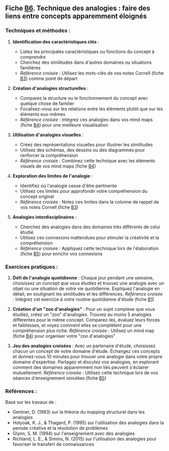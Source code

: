 ## Fiche [B6](<4.2.6. Techniques analogies.md>). Technique des analogies : faire des liens entre concepts apparemment éloignés

### Techniques et méthodes :

1. **Identification des caractéristiques clés** :
   - Listez les principales caractéristiques ou fonctions du concept à comprendre
   - Cherchez des similitudes dans d'autres domaines ou situations familières
   - *Référence croisée* : Utilisez les mots-clés de vos notes Cornell (fiche [B3](<4.2.3. Meth Cornell notes.md>)) comme point de départ

2. **Création d'analogies structurelles** :
   - Comparez la structure ou le fonctionnement du concept avec quelque chose de familier
   - Focalisez-vous sur les relations entre les éléments plutôt que sur les éléments eux-mêmes
   - *Référence croisée* : Intégrez ces analogies dans vos mind maps (fiche [B4](<4.2.4. Mind mapping.md>)) pour une meilleure visualisation

3. **Utilisation d'analogies visuelles** :
   - Créez des représentations visuelles pour illustrer les similitudes
   - Utilisez des schémas, des dessins ou des diagrammes pour renforcer la compréhension
   - *Référence croisée* : Combinez cette technique avec les éléments visuels de vos mind maps (fiche [B4](<4.2.4. Mind mapping.md>))

4. **Exploration des limites de l'analogie** :
   - Identifiez où l'analogie cesse d'être pertinente
   - Utilisez ces limites pour approfondir votre compréhension du concept original
   - *Référence croisée* : Notez ces limites dans la colonne de rappel de vos notes Cornell (fiche [B3](<4.2.3. Meth Cornell notes.md>))

5. **Analogies interdisciplinaires** :
   - Cherchez des analogies dans des domaines très différents de celui étudié
   - Utilisez ces connexions inattendues pour stimuler la créativité et la compréhension
   - *Référence croisée* : Appliquez cette technique lors de l'élaboration (fiche [B5](<4.2.5. Elaboration.md>)) pour enrichir vos connexions

### Exercices pratiques :

1. **Défi de l'analogie quotidienne** :
   Chaque jour pendant une semaine, choisissez un concept que vous étudiez et trouvez une analogie avec un objet ou une situation de votre vie quotidienne. Expliquez l'analogie en détail, en soulignant les similitudes et les différences.
   *Référence croisée* : Intégrez cet exercice à votre routine quotidienne d'étude (fiche [B1](<4.2.1. Attent focalisee.md>))

2. **Création d'un "zoo d'analogies"** :
   Pour un sujet complexe que vous étudiez, créez un "zoo" d'analogies. Trouvez au moins 5 analogies différentes pour le même concept. Comparez-les, évaluez leurs forces et faiblesses, et voyez comment elles se complètent pour une compréhension plus riche.
   *Référence croisée* : Utilisez un mind map (fiche [B4](<4.2.4. Mind mapping.md>)) pour organiser votre "zoo d'analogies"

3. **Jeu des analogies croisées** :
   Avec un partenaire d'étude, choisissez chacun un concept de votre domaine d'étude. Échangez ces concepts et donnez-vous 10 minutes pour trouver une analogie dans votre propre domaine d'expertise. Partagez et discutez vos analogies, en explorant comment des domaines apparemment non liés peuvent s'éclairer mutuellement.
   *Référence croisée* : Utilisez cette technique lors de vos séances d'enseignement simulées (fiche [B5](<4.2.5. Elaboration.md>))

### Références :

Basé sur les travaux de :
- Gentner, D. (1983) sur la théorie du mapping structurel dans les analogies
- Holyoak, K. J., & Thagard, P. (1995) sur l'utilisation des analogies dans la pensée créative et la résolution de problèmes
- Glynn, S. M. (1994) sur l'enseignement avec des analogies
- Richland, L. E., & Simms, N. (2015) sur l'utilisation des analogies pour favoriser le transfert de connaissances
